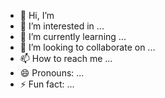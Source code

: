 - 👋 Hi, I’m 
- 👀 I’m interested in ...
- 🌱 I’m currently learning ...
- 💞️ I’m looking to collaborate on ...
- 📫 How to reach me ...
- 😄 Pronouns: ...
- ⚡ Fun fact: ...

<!---
Mahatsya/Mahatsya is a ✨ special ✨ repository because its `README.md` (this file) appears on your GitHub profile.
You can click the Preview link to take a look at your changes.
--->
